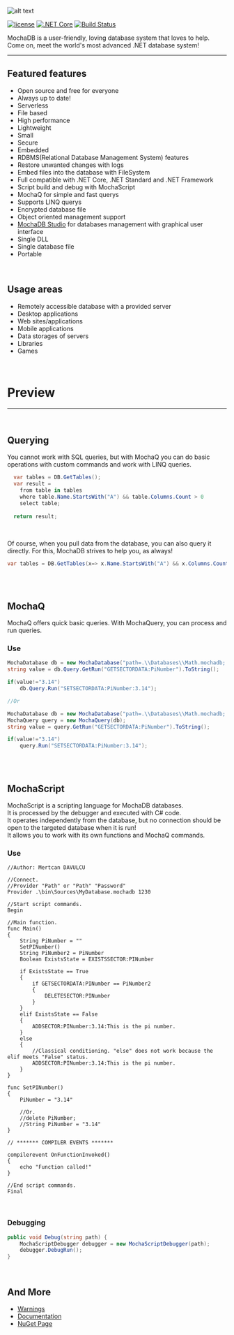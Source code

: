 ![alt text](https://github.com/mertcandav/MochaDB/blob/master/docs/resources/MochaDB_Texted.ico)

[![license](https://camo.githubusercontent.com/890acbdcb87868b382af9a4b1fac507b9659d9bf/68747470733a2f2f696d672e736869656c64732e696f2f62616467652f6c6963656e73652d4d49542d626c75652e737667)](https://opensource.org/licenses/MIT)
[![.NET Core](https://github.com/mertcandav/MochaDB/workflows/.NET%20Core/badge.svg)](https://github.com/mertcandav/MochaDB/actions?query=workflow%3A%22.NET+Core%22)
[![Build Status](https://travis-ci.com/mertcandav/MochaDB.svg?branch=master)](https://travis-ci.com/mertcandav/MochaDB)

MochaDB is a user-friendly, loving database system that loves to help.<br>
Come on, meet the world's most advanced .NET database system!

---

## Featured features
- Open source and free for everyone
- Always up to date!
- Serverless
- File based
- High performance
- Lightweight
- Small
- Secure
- Embedded
- RDBMS(Relational Database Management System) features
- Restore unwanted changes with logs
- Embed files into the database with FileSystem
- Full compatible with .NET Core, .NET Standard and .NET Framework
- Script build and debug with MochaScript
- MochaQ for simple and fast querys
- Supports LINQ querys
- Encrypted database file
- Object oriented management support
- [MochaDB Studio](https://github.com/mertcandav/MochaDBStudio) for databases management with graphical user interface
- Single DLL
- Single database file
- Portable

<br>

## Usage areas
- Remotely accessible database with a provided server
- Desktop applications
- Web sites/applications
- Mobile applications
- Data storages of servers
- Libraries
- Games

<br>

# Preview
---
<br>

## Querying

You cannot work with SQL queries, but with MochaQ you can do basic operations with custom commands and work with LINQ queries.

```c#
  var tables = DB.GetTables();
  var result =
    from table in tables
    where table.Name.StartsWith("A") && table.Columns.Count > 0
    select table;
  
  return result;
```

<br>

Of course, when you pull data from the database, you can also query it directly. For this, MochaDB strives to help you, as always!

```c#
var tables = DB.GetTables(x=> x.Name.StartsWith("A") && x.Columns.Count > 0);
```

<br><br>

## MochaQ
MochaQ offers quick basic queries. With MochaQuery, you can process and run queries.

### Use

```c#
MochaDatabase db = new MochaDatabase("path=.\\Databases\\Math.mochadb; AutoConnect=True");
string value = db.Query.GetRun("GETSECTORDATA:PiNumber").ToString();

if(value!="3.14")
    db.Query.Run("SETSECTORDATA:PiNumber:3.14");

//Or

MochaDatabase db = new MochaDatabase("path=.\\Databases\\Math.mochadb; AutoConnect=True");
MochaQuery query = new MochaQuery(db);
string value = query.GetRun("GETSECTORDATA:PiNumber").ToString();

if(value!="3.14")
    query.Run("SETSECTORDATA:PiNumber:3.14");
```

<br><br>

## MochaScript

MochaScript is a scripting language for MochaDB databases.<br>
It is processed by the debugger and executed with C# code.<br>
It operates independently from the database, but no connection should be open to the targeted database when it is run!<br>
It allows you to work with its own functions and MochaQ commands.

### Use

```
//Author: Mertcan DAVULCU

//Connect.
//Provider "Path" or "Path" "Password"
Provider .\bin\Sources\MyDatabase.mochadb 1230

//Start script commands.
Begin

//Main function.
func Main()
{
    String PiNumber = ""
    SetPINumber()
    String PiNumber2 = PiNumber
    Boolean ExistsState = EXISTSSECTOR:PINumber

    if ExistsState == True
    {
        if GETSECTORDATA:PINumber == PiNumber2
        {
            DELETESECTOR:PINumber
        }
    }
    elif ExistsState == False
    {
        ADDSECTOR:PINumber:3.14:This is the pi number.
    }
    else
    {
        //Classical conditioning. "else" does not work because the elif meets "False" status.
        ADDSECTOR:PINumber:3.14:This is the pi number.
    }
}

func SetPINumber()
{
    PiNumber = "3.14"

    //Or.
    //delete PiNumber;
    //String PiNumber = "3.14"
}

// ******* COMPILER EVENTS *******

compilerevent OnFunctionInvoked()
{
    echo "Function called!"
}

//End script commands.
Final
```

<br>

### Debugging

```c#
public void Debug(string path) {
    MochaScriptDebugger debugger = new MochaScriptDebugger(path);
    debugger.DebugRun();
}
```
<br>

## And More

- [Warnings](https://github.com/mertcandav/MochaDB/wiki/Warnings)
- [Documentation](https://github.com/mertcandav/MochaDB/wiki)
- [NuGet Page](https://www.nuget.org/packages/MochaDB/)

